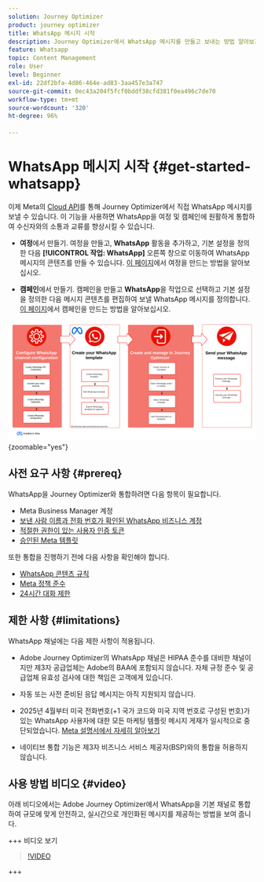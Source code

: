 ```yaml
---
solution: Journey Optimizer
product: journey optimizer
title: WhatsApp 메시지 시작
description: Journey Optimizer에서 WhatsApp 메시지를 만들고 보내는 방법 알아보기
feature: Whatsapp
topic: Content Management
role: User
level: Beginner
exl-id: 22df2bfa-4d86-464e-ad83-3aa457e3a747
source-git-commit: 0ec43a204f5fcf0bddf38cfd381f0ea496c7de70
workflow-type: tm+mt
source-wordcount: '320'
ht-degree: 96%

---
```


# WhatsApp 메시지 시작 {#get-started-whatsapp}

이제 Meta의 [Cloud API](https://developers.facebook.com/docs/whatsapp/cloud-api/)를 통해 Journey Optimizer에서 직접 WhatsApp 메시지를 보낼 수 있습니다. 이 기능을 사용하면 WhatsApp을 여정 및 캠페인에 원활하게 통합하여 수신자와의 소통과 교류를 향상시킬 수 있습니다.

* **여정**&#x200B;에서 만들기. 여정을 만들고, **WhatsApp** 활동을 추가하고, 기본 설정을 정의한 다음 **[!UICONTROL 작업: WhatsApp]** 오른쪽 창으로 이동하여 WhatsApp 메시지의 콘텐츠를 만들 수 있습니다. [이 페이지](../building-journeys/journey-gs.md)에서 여정을 만드는 방법을 알아보십시오.

* **캠페인**&#x200B;에서 만들기. 캠페인을 만들고 **WhatsApp**&#x200B;을 작업으로 선택하고 기본 설정을 정의한 다음 메시지 콘텐츠를 편집하여 보낼 WhatsApp 메시지를 정의합니다. [이 페이지](../campaigns/create-campaign.md#configure)에서 캠페인을 만드는 방법을 알아보십시오.

![](assets/do-not-localize/whatsapp-beta.png){zoomable="yes"}

## 사전 요구 사항 {#prereq}

WhatsApp을 Journey Optimizer와 통합하려면 다음 항목이 필요합니다.

* Meta Business Manager 계정
* [보낸 사람 이름과 전화 번호가 확인된 WhatsApp 비즈니스 계정](https://developers.facebook.com/docs/whatsapp/overview/business-accounts/)
* [적절한 권한이 있는 사용자 인증 토큰](https://developers.facebook.com/blog/post/2022/12/05/auth-tokens/)
* [승인된 Meta 템플릿](https://developers.facebook.com/docs/whatsapp/message-templates/guidelines/)

또한 통합을 진행하기 전에 다음 사항을 확인해야 합니다.

* [WhatsApp 콘텐츠 규칙](https://www.whatsapp.com/legal/messaging-guidelines)
* [Meta 정책 준수](https://www.whatsapp.com/legal)
* [24시간 대화 제한](https://developers.facebook.com/docs/whatsapp/messaging-limits/)

## 제한 사항 {#limitations}

WhatsApp 채널에는 다음 제한 사항이 적용됩니다.

* Adobe Journey Optimizer의 WhatsApp 채널은 HIPAA 준수를 대비한 채널이지만 제3자 공급업체는 Adobe의 BAA에 포함되지 않습니다. 자체 규정 준수 및 공급업체 유효성 검사에 대한 책임은 고객에게 있습니다.

* 자동 또는 사전 준비된 응답 메시지는 아직 지원되지 않습니다.

* 2025년 4월부터 미국 전화번호(+1 국가 코드와 미국 지역 번호로 구성된 번호)가 있는 WhatsApp 사용자에 대한 모든 마케팅 템플릿 메시지 게재가 일시적으로 중단되었습니다. [Meta 설명서에서 자세히 알아보기](https://developers.facebook.com/docs/whatsapp/cloud-api/guides/send-message-templates#per-user-marketing-template-message-limits)

* 네이티브 통합 기능은 제3자 비즈니스 서비스 제공자(BSP)와의 통합을 허용하지 않습니다.

## 사용 방법 비디오 {#video}

아래 비디오에서는 Adobe Journey Optimizer에서 WhatsApp을 기본 채널로 통합하여 규모에 맞게 안전하고, 실시간으로 개인화된 메시지를 제공하는 방법을 보여 줍니다.

+++ 비디오 보기

>[!VIDEO](https://video.tv.adobe.com/v/3470244?learn=on)

+++

